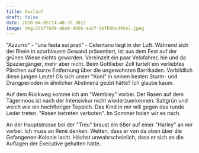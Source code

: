 ```yaml
---
title: Auslauf
draft: false
date: 2020-04-05T14:48:32.381Z
image: img/255f70d4-aba0-495b-aa2f-9bfb9be395e2.jpeg
---
```

"Azzurro" - "una festa sui prati" - Celentano liegt in der Luft. Während sich der Rhein in azurblauem Gewand präsentiert, ist aus dem Fest auf der grünen Wiese nichts geworden. Vereinzelt ein paar Velofahrer, hie und da Spaziergänger, mehr aber nicht. Beim Gottlieber Zoll turtelt ein verliebtes Pärchen auf kurze Entfernung über die ungewohnten Barrikaden. Vorbildlich diese jungen Leute! Ob sich unser "Koni" in seinen besten Sturm- und Drangperioden in ähnlicher Abstinenz geübt hätte? Ich glaube kaum.

Auf dem Rückweg komme ich am "Wembley" vorbei. Der Rasen auf dem Tägermoos ist nach der Intensivkur nicht wiederzuerkennen. Sattgrün und weich wie ein hochfloriger Teppich. Das Kind in mir will gegen das runde Leder treten. "Rasen betreten verboten". Im Sommer holen wir es nach.

An der Hauptstrasse bei der "Treu" braust ein 68er auf einer "Harley" an mir vorbei. Ich muss an René denken. Wetten, dass er von da oben über die Gefangenen-Kolonie lacht. Höchst unwahrscheinlich, dass er sich an die Auflagen der Executive gehalten hätte.
